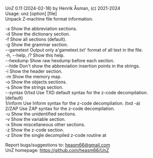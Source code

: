 UnZ 0.11 (2024-02-18) by Henrik Åsman, (c) 2021-2024  
Usage: unz [option] [file]  
Unpack Z-machine file format information.  
  
 -a                 Show the abbreviation sections.  
 -d                 Show the dictionary section.  
 -f                 Show all sections (default).  
 -g                 Show the grammar section.  
 --gametext         Output only a'gametext.txt' format of all text in the file.  
 -h, --help, /?     Show this help.  
 --hexdump          Show raw hexdump before each section.  
 --hide             Don't show the abbreviation insertion points in the strings.  
 -i                 Show the header section.  
 -m                 Show the memory map.  
 -o                 Show the objects sections.  
 -s                 Show the strings section.  
 --syntax 0/txd     Use TXD default syntax for the z-code decompilation. (default)  
          1/inform  Use Inform syntax for the z-code decompilation. (txd -a)  
          2/ZAP     Use ZAP syntax for the z-code decompilation.  
 -u                 Show the unidentified sections.  
 -v                 Show the variable section.  
 -x                 Show miscellaneous other sections.  
 -z                 Show the z-code section.  
 -z <hexaddress>    Show the single decompiled z-code routine at <hexaddress>  
  
Report bugs/suggestions to: heasm66@gmail.com  
UnZ homepage: https://github.com/heasm66/UnZ  